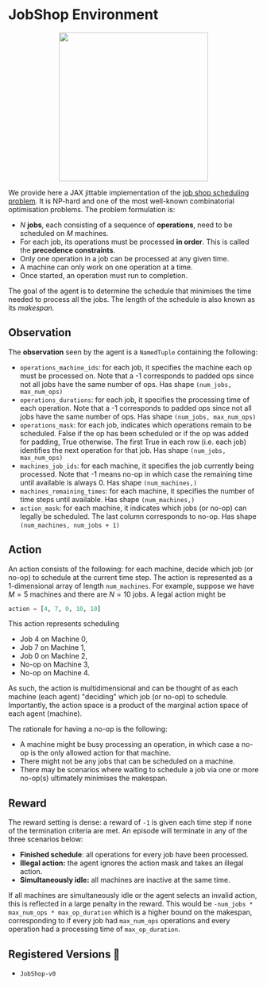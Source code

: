 # JobShop Environment

<p align="center">
        <img src="../env_anim/jobshop.gif" height="300"/>
</p>

We provide here a JAX jittable implementation of the [job shop scheduling problem](https://developers.google.com/optimization/scheduling/job_shop).
It is NP-hard and one of the most well-known combinatorial optimisation problems. The problem formulation is:
- $N$ **jobs**, each consisting of a sequence of **operations**, need to be scheduled on $M$ machines.
- For each job, its operations must be processed **in order**. This is called the **precedence constraints**.
- Only one operation in a job can be processed at any given time.
- A machine can only work on one operation at a time.
- Once started, an operation must run to completion.

The goal of the agent is to determine the schedule that minimises the time needed to process all the jobs.
The length of the schedule is also known as its _makespan_.

## Observation
The **observation** seen by the agent is a `NamedTuple` containing the following:
- `operations_machine_ids`: for each job, it specifies the machine each op must be processed on.
    Note that a -1 corresponds to padded ops since not all jobs have the same number of ops.
    Has shape `(num_jobs, max_num_ops)`
- `operations_durations`: for each job, it specifies the processing time of each operation.
    Note that a -1 corresponds to padded ops since not all jobs have the same number of ops.
    Has shape `(num_jobs, max_num_ops)`
- `operations_mask`: for each job, indicates which operations remain to be scheduled. False if the
    op has been scheduled or if the op was added for padding, True otherwise. The first True in
    each row (i.e. each job) identifies the next operation for that job.
    Has shape `(num_jobs, max_num_ops)`
- `machines_job_ids`: for each machine, it specifies the job currently being processed.
    Note that -1 means no-op in which case the remaining time until available is always 0.
    Has shape `(num_machines,)`
- `machines_remaining_times`: for each machine, it specifies the number of time steps until
    available.
    Has shape `(num_machines,)`
- `action_mask`: for each machine, it indicates which jobs (or no-op) can legally be scheduled.
    The last column corresponds to no-op.
    Has shape `(num_machines, num_jobs + 1)`

## Action
An action consists of the following: for each machine, decide which job (or no-op) to schedule at the current time step.
The action is represented as a 1-dimensional array of length `num_machines`.
For example, suppose we have $M=5$ machines and there are $N=10$ jobs. A legal action might be
```python
action = [4, 7, 0, 10, 10]
```
This action represents scheduling
- Job 4 on Machine 0,
- Job 7 on Machine 1,
- Job 0 on Machine 2,
- No-op on Machine 3,
- No-op on Machine 4.

As such, the action is multidimensional and can be thought of as each machine (each agent) "deciding" which job (or no-op) to schedule.
Importantly, the action space is a product of the marginal action space of each agent (machine).

The rationale for having a no-op is the following:
- A machine might be busy processing an operation, in which case a no-op is the only allowed action for that machine.
- There might not be any jobs that can be scheduled on a machine.
- There may be scenarios where waiting to schedule a job via one or more no-op(s) ultimately minimises the makespan.

## Reward
The reward setting is dense: a reward of `-1` is given each time step if none
of the termination criteria are met. An episode will terminate in any of the three scenarios below:
- **Finished schedule**: all operations for every job have been processed.
- **Illegal action:** the agent ignores the action mask and takes an illegal action.
- **Simultaneously idle:** all machines are inactive at the same time.

If all machines are simultaneously idle or the agent selects an invalid action, this
is reflected in a large penalty in the reward. This would be `-num_jobs * max_num_ops * max_op_duration`
which is a higher bound on the makespan, corresponding to if every job had `max_num_ops` operations and
every operation had a processing time of `max_op_duration`.

## Registered Versions 📖
- `JobShop-v0`

